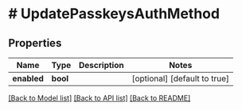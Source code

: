# # UpdatePasskeysAuthMethod

## Properties

Name | Type | Description | Notes
------------ | ------------- | ------------- | -------------
**enabled** | **bool** |  | [optional] [default to true]

[[Back to Model list]](../../README.md#models) [[Back to API list]](../../README.md#endpoints) [[Back to README]](../../README.md)
